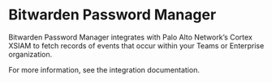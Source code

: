 # Bitwarden Password Manager

Bitwarden Password Manager integrates with Palo Alto Network’s Cortex XSIAM to fetch records of events that occur within your Teams or Enterprise organization.

For more information, see the integration documentation.